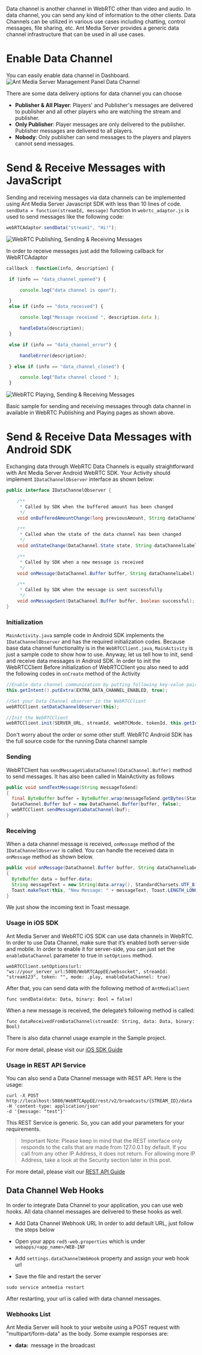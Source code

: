 Data channel is another channel in WebRTC other than video and audio. In data channel, you can send any kind of information to the other clients. Data Channels can be utilized in various use cases including chatting, control messages, file sharing, etc. Ant Media Server provides a generic data channel infrastructure that can be used in all use cases.

# Enable Data Channel
You can easily enable data channel in Dashboard.  
![Ant Media Server Management Panel Data Channel](https://antmedia.io/wp-content/uploads/2020/05/Data-Channel-1.png)

There are some data delivery options for data channel you can choose

* **Publisher & All Player**:
Players' and Publisher's messages are delivered to publisher and all other players who are watching the stream and publisher.
* **Only Publisher**:
Player messages are only delivered to the publisher. Publisher messages are delivered to all players.
* **Nobody**:
Only publisher can send messages to the players and players cannot send messages.

# Send & Receive Messages with JavaScript

Sending and receiving messages via data channels can be implemented using Ant Media Server Javascript SDK with less than 10 lines of code.
`sendData = function(streamId, message)` function in `webrtc_adaptor.js` is used to send messages like the following code:

```javascript
webRTCAdaptor.sendData("stream1", "Hi!");
```

![WebRTC Publishing, Sending & Receiving Messages](https://antmedia.io/wp-content/uploads/2020/05/ams-dashboard-data-channel-publisher.png)

In order to receive messages just add the following callback for WebRTCAdaptor

```javascript
callback : function(info, description) {

 if (info == "data_channel_opened") {

     console.log("data channel is open");

 }
 else if (info == "data_received") {

     console.log("Message received ", description.data );

     handleData(description);
 }

 else if (info == "data_channel_error") {

     handleError(description);

 } else if (info == "data_channel_closed") {

     console.log("Data channel closed " );
 }
```
![WebRTC Playing, Sending & Receiving Messages](https://antmedia.io/wp-content/uploads/2020/05/ams-dashboard-data-channel-player.png)

Basic sample for sending and receiving messages through data channel in available in WebRTC Publishing and Playing pages as shown above. 


# Send & Receive Data Messages with Android SDK 

Exchanging data through WebRTC Data Channels is equally straightforward with Ant Media Server Android WebRTC SDK. Your Activity should implement `IDataChannelObserver` interface as shown below:

```java
public interface IDataChannelObserver {

    /**
     * Called by SDK when the buffered amount has been changed
     */
    void onBufferedAmountChange(long previousAmount, String dataChannelLabel);

    /**
     * Called when the state of the data channel has been changed
     */
    void onStateChange(DataChannel.State state, String dataChannelLabel);

    /**
     * Called by SDK when a new message is received
     */ 
    void onMessage(DataChannel.Buffer buffer, String dataChannelLabel);

    /**
     * Called by SDK when the message is sent successfully
     */ 
    void onMessageSent(DataChannel.Buffer buffer, boolean successful);
}
```

### Initialization
`MainActivity.java` sample code in Android SDK implements the `IDataChannelObserver` and has the required initialization codes. Because base data channel functionality is in the `WebRTCClient.java`, `MainActivity` is just a sample code to show how to use. Anyway, let us tell how to init, send and receive data messages in Android SDK. In order to init the WebRTCClient
Before initialization of WebRTCClient you also need to add the following codes in `onCreate` method of the Activity

```java
//Enable data channel communication by putting following key-value pair to your Intent before initialization of WebRTCClient
this.getIntent().putExtra(EXTRA_DATA_CHANNEL_ENABLED, true);

//Set your Data Channel observer in the WebRTCClient 
webRTCClient.setDataChannelObserver(this);

//Init the WebRTCClient
webRTCClient.init(SERVER_URL, streamId, webRTCMode, tokenId, this.getIntent());
```

Don't worry about the order or some other stuff. WebRTC Android SDK has the full source code for the running Data channel sample

### Sending

WebRTClient has `sendMessageViaDataChannel(DataChannel.Buffer)` method to send messages. It has also been called in MainActivity as follows

```java
public void sendTextMessage(String messageToSend) 
{
  final ByteBuffer buffer = ByteBuffer.wrap(messageToSend.getBytes(StandardCharsets.UTF_8));
  DataChannel.Buffer buf = new DataChannel.Buffer(buffer, false);
  webRTCClient.sendMessageViaDataChannel(buf);
} 
```

### Receiving
When a data channel message is received, `onMessage` method of the `IDataChannelObserver` is called. You can handle the received data in `onMessage` method as shown below. 

```java
public void onMessage(DataChannel.Buffer buffer, String dataChannelLabel) 
{
  ByteBuffer data = buffer.data;
  String messageText = new String(data.array(), StandardCharsets.UTF_8);
  Toast.makeText(this, "New Message: " + messageText, Toast.LENGTH_LONG).show();
}
```

We just show the incoming text in Toast message. 


### Usage in iOS SDK

Ant Media Server and WebRTC iOS SDK can use data channels in WebRTC. In order to use Data Channel, make sure that it’s enabled both server-side and mobile. In order to enable it for server-side, you can just set the `enableDataChannel` parameter to true in `setOptions` method.

```
webRTCClient.setOptions(url: "ws://your_server_url:5080/WebRTCAppEE/websocket", streamId: "stream123", token: "", mode: .play, enableDataChannel: true)
```

After that, you can send data with the following method of `AntMediaClient`

```
func sendData(data: Data, binary: Bool = false)
```

When a new message is received, the delegate’s following method is called:

```
func dataReceivedFromDataChannel(streamId: String, data: Data, binary: Bool)
```

There is also data channel usage example in the Sample project.

For more detail, please visit our [iOS SDK Guide](WebRTC-iOS-SDK-Guide) 

### Usage in REST API Service

You can also send a Data Channel message with REST API. Here is the usage:

```
curl -X POST
http://localhost:5080/WebRTCAppEE/rest/v2/broadcasts/{STREAM_ID}/data
-H 'content-type: application/json'
-d '{message: "test"}'
```

This REST Service is generic. So, you can add your parameters for your requirements.

> Important Note: Please keep in mind that the REST interface only responds to the calls that are made from 127.0.0.1 by default. If you call from any other IP Address, it does not return. For allowing more IP Address, take a look at the  Security section later in this post.

For more detail, please visit our [REST API Guide](REST-Guide) 

## Data Channel Web Hooks
In order to integrate Data Channel to your application, you can use web hooks. All data channel messages are delivered to these hooks as well. 

* Add Data Channel Webhook URL
In order to add default URL,  just follow the steps below

* Open your apps `red5-web.properties` which is under `webapps/<app_name>/WEB-INF` 
* Add `settings.dataChannelWebHook` property and assign your web hook url
* Save the file and restart the server
```
sudo service antmedia restart
```
After restarting, your url is called with data channel messages.


### Webhooks List

Ant Media Server will hook to your website using a POST request with "multipart/form-data" as the body. Some example responses are:
   
* <strong>data:  </strong>message in the broadcast